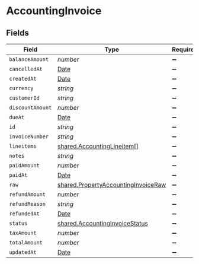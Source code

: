 # AccountingInvoice


## Fields

| Field                                                                                             | Type                                                                                              | Required                                                                                          | Description                                                                                       |
| ------------------------------------------------------------------------------------------------- | ------------------------------------------------------------------------------------------------- | ------------------------------------------------------------------------------------------------- | ------------------------------------------------------------------------------------------------- |
| `balanceAmount`                                                                                   | *number*                                                                                          | :heavy_minus_sign:                                                                                | N/A                                                                                               |
| `cancelledAt`                                                                                     | [Date](https://developer.mozilla.org/en-US/docs/Web/JavaScript/Reference/Global_Objects/Date)     | :heavy_minus_sign:                                                                                | N/A                                                                                               |
| `createdAt`                                                                                       | [Date](https://developer.mozilla.org/en-US/docs/Web/JavaScript/Reference/Global_Objects/Date)     | :heavy_minus_sign:                                                                                | N/A                                                                                               |
| `currency`                                                                                        | *string*                                                                                          | :heavy_minus_sign:                                                                                | N/A                                                                                               |
| `customerId`                                                                                      | *string*                                                                                          | :heavy_minus_sign:                                                                                | N/A                                                                                               |
| `discountAmount`                                                                                  | *number*                                                                                          | :heavy_minus_sign:                                                                                | N/A                                                                                               |
| `dueAt`                                                                                           | [Date](https://developer.mozilla.org/en-US/docs/Web/JavaScript/Reference/Global_Objects/Date)     | :heavy_minus_sign:                                                                                | N/A                                                                                               |
| `id`                                                                                              | *string*                                                                                          | :heavy_minus_sign:                                                                                | N/A                                                                                               |
| `invoiceNumber`                                                                                   | *string*                                                                                          | :heavy_minus_sign:                                                                                | N/A                                                                                               |
| `lineitems`                                                                                       | [shared.AccountingLineitem](../../../sdk/models/shared/accountinglineitem.md)[]                   | :heavy_minus_sign:                                                                                | N/A                                                                                               |
| `notes`                                                                                           | *string*                                                                                          | :heavy_minus_sign:                                                                                | N/A                                                                                               |
| `paidAmount`                                                                                      | *number*                                                                                          | :heavy_minus_sign:                                                                                | N/A                                                                                               |
| `paidAt`                                                                                          | [Date](https://developer.mozilla.org/en-US/docs/Web/JavaScript/Reference/Global_Objects/Date)     | :heavy_minus_sign:                                                                                | N/A                                                                                               |
| `raw`                                                                                             | [shared.PropertyAccountingInvoiceRaw](../../../sdk/models/shared/propertyaccountinginvoiceraw.md) | :heavy_minus_sign:                                                                                | N/A                                                                                               |
| `refundAmount`                                                                                    | *number*                                                                                          | :heavy_minus_sign:                                                                                | N/A                                                                                               |
| `refundReason`                                                                                    | *string*                                                                                          | :heavy_minus_sign:                                                                                | N/A                                                                                               |
| `refundedAt`                                                                                      | [Date](https://developer.mozilla.org/en-US/docs/Web/JavaScript/Reference/Global_Objects/Date)     | :heavy_minus_sign:                                                                                | N/A                                                                                               |
| `status`                                                                                          | [shared.AccountingInvoiceStatus](../../../sdk/models/shared/accountinginvoicestatus.md)           | :heavy_minus_sign:                                                                                | N/A                                                                                               |
| `taxAmount`                                                                                       | *number*                                                                                          | :heavy_minus_sign:                                                                                | N/A                                                                                               |
| `totalAmount`                                                                                     | *number*                                                                                          | :heavy_minus_sign:                                                                                | N/A                                                                                               |
| `updatedAt`                                                                                       | [Date](https://developer.mozilla.org/en-US/docs/Web/JavaScript/Reference/Global_Objects/Date)     | :heavy_minus_sign:                                                                                | N/A                                                                                               |